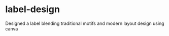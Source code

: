 # label-design
Designed a label  blending traditional motifs and modern layout design using  canva 
